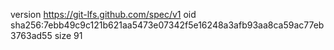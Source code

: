 version https://git-lfs.github.com/spec/v1
oid sha256:7ebb49c9c121b621aa5473e07342f5e16248a3afb93aa8ca59ac77eb3763ad55
size 91
